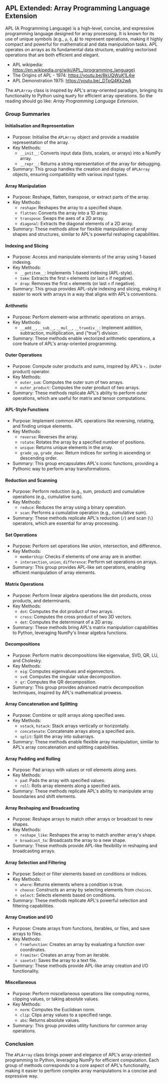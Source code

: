
## APL Extended: Array Programming Language Extension

APL (A Programming Language) is a high-level, concise, and expressive programming language designed
for array processing. It is known for its use of unique symbols (e.g., `⍴`, `⌽`, `⍋`) to represent
operations, making it highly compact and powerful for mathematical and data manipulation tasks. APL
operates on arrays as its fundamental data structure, enabling vectorised operations that are both
efficient and elegant.

* APL wikipedia: https://en.wikipedia.org/wiki/APL_(programming_language)
* The Origins of APL - 1974: https://youtu.be/8kUQWuK1L4w
* APL Demonstration 1975: https://youtu.be/_DTpQ4Kk2wA


The `APLArray` class is inspired by APL's array-oriented paradigm, bringing its functionality to
Python using `NumPy` for efficient array operations. So the reading should go like:
*Array Programming Language Extension*.


### Group Summaries

#### Initialisation and Representation
- Purpose: Initialise the `APLArray` object and provide a readable representation of the array.
- Key Methods:
  - `__init__`: Converts input data (lists, scalars, or arrays) into a NumPy array.
  - `__repr__`: Returns a string representation of the array for debugging.
- Summary: This group handles the creation and display of `APLArray` objects, ensuring compatibility
  with various input types.


#### Array Manipulation
- Purpose: Reshape, flatten, transpose, or extract parts of the array.
- Key Methods:
  - `reshape`: Reshapes the array to a specified shape.
  - `flatten`: Converts the array into a 1D array.
  - `transpose`: Swaps the axes of a 2D array.
  - `diagonal`: Extracts the diagonal elements of a 2D array.
- Summary: These methods allow for flexible manipulation of array shapes and structures, similar
  to APL's powerful reshaping capabilities.



#### Indexing and Slicing
- Purpose: Access and manipulate elements of the array using 1-based indexing.
- Key Methods:
  - `__getitem__`: Implements 1-based indexing (APL-style).
  - `take`: Extracts the first `n` elements (or last `n` if negative).
  - `drop`: Removes the first `n` elements (or last `n` if negative).
- Summary: This group provides APL-style indexing and slicing, making it easier to work with arrays
  in a way that aligns with APL's conventions.



#### Arithmetic
- Purpose: Perform element-wise arithmetic operations on arrays.
- Key Methods:
  - `__add__`, `__sub__`, `__mul__`, `__truediv__`: Implement addition, subtraction,
    multiplication, and ("true") division.
- Summary: These methods enable vectorized arithmetic operations, a core feature of APL's
  array-oriented programming.



#### Outer Operations
- Purpose: Compute outer products and sums, inspired by APL's `∘.` (outer product) operator.
- Key Methods:
  - `outer_sum`: Computes the outer sum of two arrays.
  - `outer_product`: Computes the outer product of two arrays.
- Summary: These methods replicate APL's ability to perform outer operations, which are useful
  for matrix and tensor computations.



#### APL-Style Functions
- Purpose: Implement common APL operations like reversing, rotating, and finding unique elements.
- Key Methods:
  - `reverse`: Reverses the array.
  - `rotate`: Rotates the array by a specified number of positions.
  - `unique`: Returns unique elements in the array.
  - `grade_up`, `grade_down`: Return indices for sorting in ascending or descending order.
- Summary: This group encapsulates APL's iconic functions, providing a Pythonic way to perform array
  transformations.



#### Reduction and Scanning
- Purpose: Perform reduction (e.g., sum, product) and cumulative operations (e.g., cumulative sum).
- Key Methods:
  - `reduce`: Reduces the array using a binary operation.
  - `scan`: Performs a cumulative operation (e.g., cumulative sum).
- Summary: These methods replicate APL's reduction (`/`) and scan (`\`) operators, which are essential
  for array processing.



#### Set Operations
- Purpose: Perform set operations like union, intersection, and difference.
- Key Methods:
  - `membership`: Checks if elements of one array are in another.
  - `intersection`, `union`, `difference`: Perform set operations on arrays.
- Summary: This group provides APL-like set operations, enabling efficient manipulation of array elements.



#### Matrix Operations
- Purpose: Perform linear algebra operations like dot products, cross products, and determinants.
- Key Methods:
  - `dot`: Computes the dot product of two arrays.
  - `cross`: Computes the cross product of two 3D vectors.
  - `det`: Computes the determinant of a 2D array.
- Summary: These methods bring APL's matrix manipulation capabilities to Python, leveraging NumPy's
  linear algebra functions.



#### Decompositions
- Purpose: Perform matrix decompositions like eigenvalue, SVD, QR, LU, and Cholesky.
- Key Methods:
  - `eig`: Computes eigenvalues and eigenvectors.
  - `svd`: Computes the singular value decomposition.
  - `qr`: Computes the QR decomposition.
- Summary: This group provides advanced matrix decomposition techniques, inspired by APL's
  mathematical prowess.



#### Array Concatenation and Splitting
- Purpose: Combine or split arrays along specified axes.
- Key Methods:
  - `vstack`, `hstack`: Stack arrays vertically or horizontally.
  - `concatenate`: Concatenate arrays along a specified axis.
  - `split`: Split the array into subarrays.
- Summary: These methods enable flexible array manipulation, similar to APL's array concatenation
  and splitting capabilities.



#### Array Padding and Rolling
- Purpose: Pad arrays with values or roll elements along axes.
- Key Methods:
  - `pad`: Pads the array with specified values.
  - `roll`: Rolls array elements along a specified axis.
- Summary: These methods replicate APL's ability to manipulate array boundaries and shift elements.



#### Array Reshaping and Broadcasting
- Purpose: Reshape arrays to match other arrays or broadcast to new shapes.
- Key Methods:
  - `reshape_like`: Reshapes the array to match another array's shape.
  - `broadcast_to`: Broadcasts the array to a new shape.
- Summary: These methods provide APL-like flexibility in reshaping and broadcasting arrays.



#### Array Selection and Filtering
- Purpose: Select or filter elements based on conditions or indices.
- Key Methods:
  - `where`: Returns elements where a condition is true.
  - `choose`: Constructs an array by selecting elements from `choices`.
  - `select`: Selects elements based on conditions.
- Summary: These methods replicate APL's powerful selection and filtering capabilities.



#### Array Creation and I/O
- Purpose: Create arrays from functions, iterables, or files, and save arrays to files.
- Key Methods:
  - `fromfunction`: Creates an array by evaluating a function over coordinates.
  - `fromiter`: Creates an array from an iterable.
  - `savetxt`: Saves the array to a text file.
- Summary: These methods provide APL-like array creation and I/O functionality.



#### Miscellaneous
- Purpose: Perform miscellaneous operations like computing norms, clipping values, or taking absolute values.
- Key Methods:
  - `norm`: Computes the Euclidean norm.
  - `clip`: Clips array values to a specified range.
  - `abs`: Returns absolute values.
- Summary: This group provides utility functions for common array operations.



### Conclusion

The `APLArray` class brings power and elegance of APL's array-oriented programming to Python,
leveraging NumPy for efficient computation. Each group of methods corresponds to a core aspect
of APL's functionality, making it easier to perform complex array manipulations in a concise
and expressive way.
